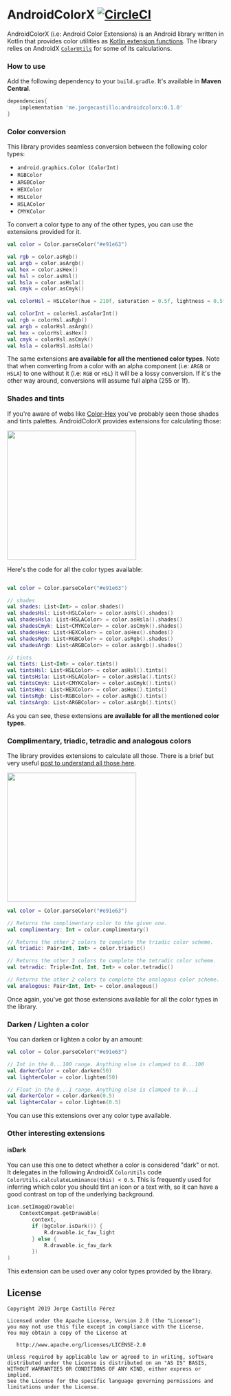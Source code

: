 AndroidColorX [![CircleCI](https://circleci.com/gh/JorgeCastilloPrz/AndroidColorX/tree/master.svg?style=svg&circle-token=5cd5f9a1d941936290fde62a8321f9bf9d60f2c5)](https://circleci.com/gh/JorgeCastilloPrz/AndroidColorX/tree/master)
======

AndroidColorX (i.e: Android Color Extensions) is an Android library written in Kotlin that provides color utilities as [Kotlin extension functions](https://kotlinlang.org/docs/tutorials/kotlin-for-py/extension-functionsproperties.html). The library relies on AndroidX [`ColorUtils`](https://developer.android.com/reference/kotlin/androidx/core/graphics/ColorUtils) for some of its calculations.

### How to use

Add the following dependency to your `build.gradle`. It's available in **Maven Central**.

```groovy
dependencies{
    implementation 'me.jorgecastillo:androidcolorx:0.1.0'
}
```

### Color conversion

This library provides seamless conversion between the following color types:

* `android.graphics.Color (ColorInt)`
* `RGBColor`
* `ARGBColor`
* `HEXColor`
* `HSLColor`
* `HSLAColor`
* `CMYKColor`

To convert a color type to any of the other types, you can use the extensions provided for it.

```kotlin
val color = Color.parseColor("#e91e63")

val rgb = color.asRgb()
val argb = color.asArgb()
val hex = color.asHex()
val hsl = color.asHsl()
val hsla = color.asHsla()
val cmyk = color.asCmyk()

val colorHsl = HSLColor(hue = 210f, saturation = 0.5f, lightness = 0.5f)

val colorInt = colorHsl.asColorInt()
val rgb = colorHsl.asRgb()
val argb = colorHsl.asArgb()
val hex = colorHsl.asHex()
val cmyk = colorHsl.asCmyk()
val hsla = colorHsl.asHsla()
```

The same extensions **are available for all the mentioned color types**. Note that when converting from a color with an alpha component (i.e: `ARGB` or `HSLA`) to one without it (i.e: `RGB` or `HSL`) it will be a lossy conversion. If it's the other way around, conversions will assume full alpha (255 or 1f).

### Shades and tints

If you're aware of webs like [Color-Hex](https://www.color-hex.com/color/6dc066) you've probably seen those shades and tints palettes. AndroidColorX provides extensions for calculating those:

<img src="https://drive.google.com/uc?id=1JiQLN_AlTGCUiEUXXEh8pwTAStONMGH5" width="300px"/>

Here's the code for all the color types available:

```kotlin

val color = Color.parseColor("#e91e63")

// shades
val shades: List<Int> = color.shades()
val shadesHsl: List<HSLColor> = color.asHsl().shades()
val shadesHsla: List<HSLAColor> = color.asHsla().shades()
val shadesCmyk: List<CMYKColor> = color.asCmyk().shades()
val shadesHex: List<HEXColor> = color.asHex().shades()
val shadesRgb: List<RGBColor> = color.asRgb().shades()
val shadesArgb: List<ARGBColor> = color.asArgb().shades()

// tints
val tints: List<Int> = color.tints()
val tintsHsl: List<HSLColor> = color.asHsl().tints()
val tintsHsla: List<HSLAColor> = color.asHsla().tints()
val tintsCmyk: List<CMYKColor> = color.asCmyk().tints()
val tintsHex: List<HEXColor> = color.asHex().tints()
val tintsRgb: List<RGBColor> = color.asRgb().tints()
val tintsArgb: List<ARGBColor> = color.asArgb().tints()
```

As you can see, these extensions **are available for all the mentioned color types**.

### Complimentary, triadic, tetradic and analogous colors

The library provides extensions to calculate all those. There is a brief but very useful [post to understand all those here](https://www.tigercolor.com/color-lab/color-theory/color-harmonies.htm).

<img src="https://drive.google.com/uc?id=1QXswFgCHjS2ar_w7-44e9iNanHHl0n8v" width="300px"/>

```kotlin
val color = Color.parseColor("#e91e63")

// Returns the complimentary color to the given one.
val complimentary: Int = color.complimentary()

// Returns the other 2 colors to complete the triadic color scheme.
val triadic: Pair<Int, Int> = color.triadic()

// Returns the other 3 colors to complete the tetradic color scheme.
val tetradic: Triple<Int, Int, Int> = color.tetradic()

// Returns the other 2 colors to complete the analogous color scheme.
val analogous: Pair<Int, Int> = color.analogous()
```

Once again, you've got those extensions available for all the color types in the library.

### Darken / Lighten a color

You can darken or lighten a color by an amount:

```kotlin
val color = Color.parseColor("#e91e63")

// Int in the 0...100 range. Anything else is clamped to 0...100
val darkerColor = color.darken(50)
val lighterColor = color.lighten(50)

// Float in the 0...1 range. Anything else is clamped to 0...1
val darkerColor = color.darken(0.5)
val lighterColor = color.lighten(0.5)
```

You can use this extensions over any color type available.

### Other interesting extensions

#### isDark

You can use this one to detect whether a color is considered "dark" or not. It delegates in the following AndroidX `ColorUtils` code `ColorUtils.calculateLuminance(this) < 0.5`. This is frequently used for inferring which color you should tint an icon or a text with, so it can have a good contrast on top of the underlying background.

```kotlin
icon.setImageDrawable(
    ContextCompat.getDrawable(
        context,
        if (bgColor.isDark()) {
            R.drawable.ic_fav_light
        } else {
            R.drawable.ic_fav_dark
        })
)
```

This extension can be used over any color types provided by the library.

License
-------

    Copyright 2019 Jorge Castillo Pérez

    Licensed under the Apache License, Version 2.0 (the "License");
    you may not use this file except in compliance with the License.
    You may obtain a copy of the License at

       http://www.apache.org/licenses/LICENSE-2.0

    Unless required by applicable law or agreed to in writing, software
    distributed under the License is distributed on an "AS IS" BASIS,
    WITHOUT WARRANTIES OR CONDITIONS OF ANY KIND, either express or implied.
    See the License for the specific language governing permissions and
    limitations under the License.


